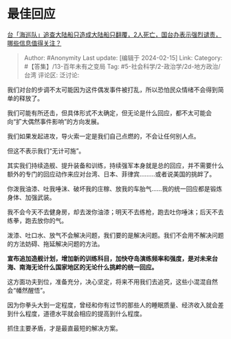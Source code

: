 # 最佳回应
[台「海巡队」追查大陆船只造成大陆船只翻覆，2人死亡，国台办表示强烈谴责，哪些信息值得关注？](https://www.zhihu.com/question/644340013/answer/3396460304)

> Author: #Anonymity
> Last update: [编辑于 2024-02-15]
> Link:
> Category: #【答集】/13-百年未有之变局 
> Tag: #5-社会科学/2-政治学/2d-地方政治/台湾 
> 评论区:
> 泛讨论:

我们对台的步调不太可能因为这件偶发事件被打乱，所以恐怕民众情绪不会得到简单的释放了。

我们可能有所还击，但具体形式不太确定，但无论是什么回应，都不太可能会向“扩大偶然事件影响”的方向发展。

我们如果发起进攻，导火索一定是我们自己点燃的，不会让任何别人点。

但这不表示我们“无计可施”。

其实我们持续造舰、提升装备和训练，持续强军本身就是总的回应，并不需要什么额外的专门的回应动作来应对台湾、日本、菲律宾………或者说美国的挑衅了。

你泼我油漆、吐我唾沫、破坏我的庄稼、放我的车胎气……我的统一回应都是锻炼身体、加强武装。

我不会今天不去健身房，却去泼你油漆；明天不去练枪，跑去吐你唾沫；后天不去练拳，跑去放你的气。

泼漆、吐口水、放气不会解决问题，我们要的是解决问题。我们不会用不解决问题的方法妨碍、拖延解决问题的方法。

**宣布追加造舰计划，增加新的训练科目，加快夺岛演练频率和强度，是对未来台海、南海无论什么国家地区的无论什么挑衅的统一回应。**

这方面功夫到位，准备充分，决心坚定，将来不用我们去追究，这些小混混自然会“幡然醒悟”。

因为你拳头大到一定程度，曾经和你有过节的那些人的睡眠质量、经济收入就会差到什么程度，道德水平就会相应的提高到什么程度。

抓住主要矛盾，才是最直最短的解决方案。